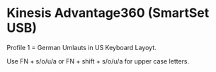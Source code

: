 # Kinesis Advantage360 (SmartSet USB)

Profile 1 = German Umlauts in US Keyboard Layoyt.

Use FN + s/o/u/a or FN + shift + s/o/u/a for upper case letters.
